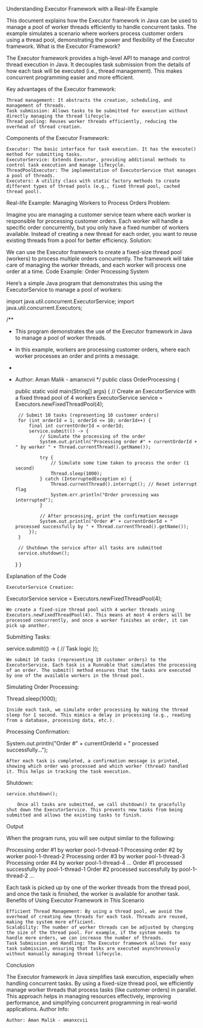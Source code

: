 Understanding Executor Framework with a Real-life Example

This document explains how the Executor framework in Java can be used to manage a pool of worker threads efficiently to handle concurrent tasks. The example simulates a scenario where workers process customer orders using a thread pool, demonstrating the power and flexibility of the Executor framework.
What is the Executor Framework?

The Executor framework provides a high-level API to manage and control thread execution in Java. It decouples task submission from the details of how each task will be executed (i.e., thread management). This makes concurrent programming easier and more efficient.

Key advantages of the Executor framework:

    Thread management: It abstracts the creation, scheduling, and management of threads.
    Task submission: Allows tasks to be submitted for execution without directly managing the thread lifecycle.
    Thread pooling: Reuses worker threads efficiently, reducing the overhead of thread creation.

Components of the Executor Framework:

    Executor: The basic interface for task execution. It has the execute() method for submitting tasks.
    ExecutorService: Extends Executor, providing additional methods to control task execution and manage lifecycle.
    ThreadPoolExecutor: The implementation of ExecutorService that manages a pool of threads.
    Executors: A utility class with static factory methods to create different types of thread pools (e.g., fixed thread pool, cached thread pool).

Real-life Example: Managing Workers to Process Orders
Problem:

Imagine you are managing a customer service team where each worker is responsible for processing customer orders. Each worker will handle a specific order concurrently, but you only have a fixed number of workers available. Instead of creating a new thread for each order, you want to reuse existing threads from a pool for better efficiency.
Solution:

We can use the Executor framework to create a fixed-size thread pool (workers) to process multiple orders concurrently. The framework will take care of managing the worker threads, and each worker will process one order at a time.
Code Example: Order Processing System

Here’s a simple Java program that demonstrates this using the ExecutorService to manage a pool of workers:

import java.util.concurrent.ExecutorService;
import java.util.concurrent.Executors;

/**
 * This program demonstrates the use of the Executor framework in Java to manage a pool of worker threads.
 * In this example, workers are processing customer orders, where each worker processes an order and prints a message.
 * 
 * Author: Aman Malik - amanxcvii
 */
public class OrderProcessing {

    public static void main(String[] args) {
        // Create an ExecutorService with a fixed thread pool of 4 workers
        ExecutorService service = Executors.newFixedThreadPool(4);

        // Submit 10 tasks (representing 10 customer orders)
        for (int orderId = 1; orderId <= 10; orderId++) {
            final int currentOrderId = orderId;
            service.submit(() -> {
                // Simulate the processing of the order
                System.out.println("Processing order #" + currentOrderId + " by worker " + Thread.currentThread().getName());

                try {
                    // Simulate some time taken to process the order (1 second)
                    Thread.sleep(1000); 
                } catch (InterruptedException e) {
                    Thread.currentThread().interrupt(); // Reset interrupt flag
                    System.err.println("Order processing was interrupted");
                }

                // After processing, print the confirmation message
                System.out.println("Order #" + currentOrderId + " processed successfully by " + Thread.currentThread().getName());
            });
        }

        // Shutdown the service after all tasks are submitted
        service.shutdown();
    }
}

Explanation of the Code

    ExecutorService Creation:

ExecutorService service = Executors.newFixedThreadPool(4);

    We create a fixed-size thread pool with 4 worker threads using Executors.newFixedThreadPool(4). This means at most 4 orders will be processed concurrently, and once a worker finishes an order, it can pick up another.

Submitting Tasks:

service.submit(() -> {
    // Task logic
});

    We submit 10 tasks (representing 10 customer orders) to the ExecutorService. Each task is a Runnable that simulates the processing of an order. The submit() method ensures that the tasks are executed by one of the available workers in the thread pool.

Simulating Order Processing:

Thread.sleep(1000);

    Inside each task, we simulate order processing by making the thread sleep for 1 second. This mimics a delay in processing (e.g., reading from a database, processing data, etc.).

Processing Confirmation:

System.out.println("Order #" + currentOrderId + " processed successfully...");

    After each task is completed, a confirmation message is printed, showing which order was processed and which worker (thread) handled it. This helps in tracking the task execution.

Shutdown:

    service.shutdown();

        Once all tasks are submitted, we call shutdown() to gracefully shut down the ExecutorService. This prevents new tasks from being submitted and allows the existing tasks to finish.

Output

When the program runs, you will see output similar to the following:

Processing order #1 by worker pool-1-thread-1
Processing order #2 by worker pool-1-thread-2
Processing order #3 by worker pool-1-thread-3
Processing order #4 by worker pool-1-thread-4
...
Order #1 processed successfully by pool-1-thread-1
Order #2 processed successfully by pool-1-thread-2
...

Each task is picked up by one of the worker threads from the thread pool, and once the task is finished, the worker is available for another task.
Benefits of Using Executor Framework in This Scenario

    Efficient Thread Management: By using a thread pool, we avoid the overhead of creating new threads for each task. Threads are reused, making the system more efficient.
    Scalability: The number of worker threads can be adjusted by changing the size of the thread pool. For example, if the system needs to handle more orders, we can increase the number of threads.
    Task Submission and Handling: The Executor framework allows for easy task submission, ensuring that tasks are executed asynchronously without manually managing thread lifecycle.

Conclusion

The Executor framework in Java simplifies task execution, especially when handling concurrent tasks. By using a fixed-size thread pool, we efficiently manage worker threads that process tasks (like customer orders) in parallel. This approach helps in managing resources effectively, improving performance, and simplifying concurrent programming in real-world applications.
Author Info:

    Author: Aman Malik - amanxcvii

